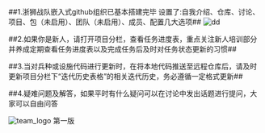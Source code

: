 
##1.浙狮战队嵌入式github组织已基本搭建完毕
设置了:自我介绍、仓库、讨论、项目、包（未启用）、团队（未启用）、成员、配置几大选项##
![dd](https://github.com/ZJ-Lion/.github/assets/144119551/a2d3b77c-e62c-4bc2-9725-1d4c31610fd9)

##2.如果你是新人，请打开项目分栏，查看任务进度表，重点关注新人培训部分
并养成定期查看任务进度表以及完成任务后及时对任务状态更新的习惯##

##3.当对兵种或设施代码进行更新时，在将本地代码推送至远程仓库后，请及时
更新项目分栏下“迭代历史表格”的相关迭代历史，务必遵循一定格式更新##

##4.疑难问题及解答，如果平时有什么疑问可以在讨论中发出话题进行提问，大家可以自由问答

![team_logo](https://github.com/ZJ-Lion/.github/assets/144119551/3f554fca-dd9b-4f61-91cb-ffa169563dd4)
第一版
